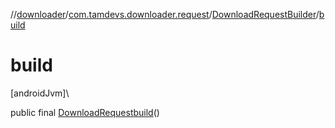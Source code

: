 //[downloader](../../../index.md)/[com.tamdevs.downloader.request](../index.md)/[DownloadRequestBuilder](index.md)/[build](build.md)

# build

[androidJvm]\

public final [DownloadRequest](../-download-request/index.md)[build](build.md)()
